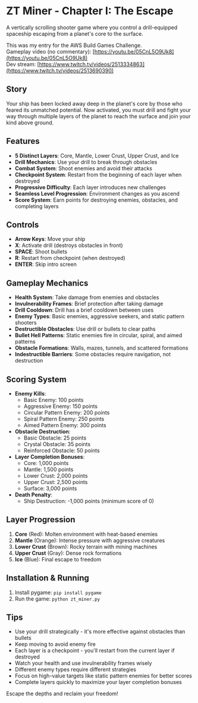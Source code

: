 # ZT Miner - Chapter I: The Escape

A vertically scrolling shooter game where you control a drill-equipped spaceship escaping from a planet's core to the surface.

This was my entry for the AWS Build Games Challenge.  
Gameplay video (no commentary): [https://youtu.be/05CnL5O9Uk8](https://youtu.be/05CnL5O9Uk8)  
Dev stream: [https://www.twitch.tv/videos/2513334863](https://www.twitch.tv/videos/2513690390)  

## Story
Your ship has been locked away deep in the planet's core by those who feared its unmatched potential. Now activated, you must drill and fight your way through multiple layers of the planet to reach the surface and join your kind above ground.

## Features
- **5 Distinct Layers**: Core, Mantle, Lower Crust, Upper Crust, and Ice
- **Drill Mechanics**: Use your drill to break through obstacles
- **Combat System**: Shoot enemies and avoid their attacks
- **Checkpoint System**: Restart from the beginning of each layer when destroyed
- **Progressive Difficulty**: Each layer introduces new challenges
- **Seamless Level Progression**: Environment changes as you ascend
- **Score System**: Earn points for destroying enemies, obstacles, and completing layers

## Controls
- **Arrow Keys**: Move your ship
- **X**: Activate drill (destroys obstacles in front)
- **SPACE**: Shoot bullets
- **R**: Restart from checkpoint (when destroyed)
- **ENTER**: Skip intro screen

## Gameplay Mechanics
- **Health System**: Take damage from enemies and obstacles
- **Invulnerability Frames**: Brief protection after taking damage
- **Drill Cooldown**: Drill has a brief cooldown between uses
- **Enemy Types**: Basic enemies, aggressive seekers, and static pattern shooters
- **Destructible Obstacles**: Use drill or bullets to clear paths
- **Bullet Hell Patterns**: Static enemies fire in circular, spiral, and aimed patterns
- **Obstacle Formations**: Walls, mazes, tunnels, and scattered formations
- **Indestructible Barriers**: Some obstacles require navigation, not destruction

## Scoring System
- **Enemy Kills**:
  - Basic Enemy: 100 points
  - Aggressive Enemy: 150 points
  - Circular Pattern Enemy: 200 points
  - Spiral Pattern Enemy: 250 points
  - Aimed Pattern Enemy: 300 points
- **Obstacle Destruction**:
  - Basic Obstacle: 25 points
  - Crystal Obstacle: 35 points
  - Reinforced Obstacle: 50 points
- **Layer Completion Bonuses**:
  - Core: 1,000 points
  - Mantle: 1,500 points
  - Lower Crust: 2,000 points
  - Upper Crust: 2,500 points
  - Surface: 3,000 points
- **Death Penalty**:
  - Ship Destruction: -1,000 points (minimum score of 0)

## Layer Progression
1. **Core** (Red): Molten environment with heat-based enemies
2. **Mantle** (Orange): Intense pressure with aggressive creatures
3. **Lower Crust** (Brown): Rocky terrain with mining machines
4. **Upper Crust** (Gray): Dense rock formations
5. **Ice** (Blue): Final escape to freedom

## Installation & Running
1. Install pygame: `pip install pygame`
2. Run the game: `python zt_miner.py`

## Tips
- Use your drill strategically - it's more effective against obstacles than bullets
- Keep moving to avoid enemy fire
- Each layer is a checkpoint - you'll restart from the current layer if destroyed
- Watch your health and use invulnerability frames wisely
- Different enemy types require different strategies
- Focus on high-value targets like static pattern enemies for better scores
- Complete layers quickly to maximize your layer completion bonuses

Escape the depths and reclaim your freedom!
